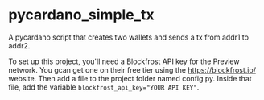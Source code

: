 # pycardano_simple_tx
A pycardano script that creates two wallets and sends a tx from addr1 to addr2. 

To set up this project, you'll need a Blockfrost API key for the Preview network. You gcan get one on their free tier using the https://blockfrost.io/ website. 
Then add a file to the project folder named config.py. Inside that file, add the variable `blockfrost_api_key="YOUR API KEY"`. 
